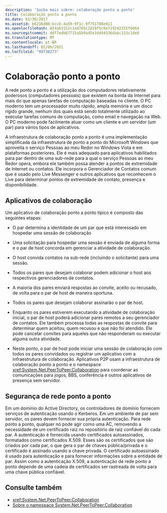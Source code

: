 ```yaml
---
description: 'Saiba mais sobre: colaboração ponto a ponto'
title: Colaboração ponto a ponto
ms.date: 03/30/2017
ms.assetid: b6216d88-bccb-4a59-9f1c-9f751708e811
ms.openlocfilehash: 824ab3152c1ad765c2d19f5c6e719242255f606d
ms.sourcegitcommit: ddf7edb67715a5b9a45e3dd44536dabc153c1de0
ms.translationtype: MT
ms.contentlocale: pt-BR
ms.lasthandoff: 02/06/2021
ms.locfileid: "99738273"
---
```

# <a name="peer-to-peer-collaboration"></a>Colaboração ponto a ponto

A rede ponto a ponto é a utilização dos computadores relativamente poderosos (computadores pessoais) que existem na borda da Internet para mais do que apenas tarefas de computação baseadas no cliente. O PC moderno tem um processador muito rápido, ampla memória e um disco rígido grande, nenhum dos quais está sendo totalmente utilizado ao executar tarefas comuns de computação, como email e navegação na Web. O PC moderno pode facilmente atuar como um cliente e um servidor (um par) para vários tipos de aplicativos.  
  
A infraestrutura de colaboração ponto a ponto é uma implementação simplificada da infraestrutura de ponto a ponto do Microsoft Windows que aproveita o serviço Pessoas ao meu Redor no Windows Vista e em plataformas posteriores. Ele é mais adequado para aplicativos habilitados para par dentro de uma sub-rede para a qual o serviço Pessoas ao meu Redor opera, embora ele também possa atender a pontos de extremidade de Internet ou contatos. Ele incorpora o Gerenciador de Contatos comum que é usado pelo Live Messenger e outros aplicativos que reconhecem o Live para determinar pontos de extremidade de contato, presença e disponibilidade.  
  
## <a name="collaboration-applications"></a>Aplicativos de colaboração

 Um aplicativo de colaboração ponto a ponto típico é composto das seguintes etapas:  
  
- O par determina a identidade de um par que está interessado em hospedar uma sessão de colaboração  
  
- Uma solicitação para hospedar uma sessão é enviada de alguma forma e o par de host concorda em gerenciar a atividade de colaboração.  
  
- O host convida contatos na sub-rede (incluindo o solicitante) para uma sessão.  
  
- Todos os pares que desejam colaborar podem adicionar o host aos respectivos gerenciadores de contatos.  
  
- A maioria dos pares enviará respostas ao convite, aceito ou recusado, de volta para o par de host de maneira oportuna.  
  
- Todos os pares que desejam colaborar assinarão o par de host.  
  
- Enquanto os pares estiverem executando a atividade de colaboração inicial, o par de host poderá adicionar pares remotos a seu gerenciador de contatos. Ele também processa todas as respostas de convite para determinar quem aceitou, quem recusou e que não foi atendido.  Ele pode cancelar convites para aqueles que não responderam ou executar alguma outra atividade.  
  
- Neste ponto, o par de host pode iniciar uma sessão de colaboração com todos os pares convidados ou registrar um aplicativo com a infraestrutura de colaboração.  Aplicativos P2P usam a infraestrutura de colaboração ponto a ponto e o namespace <xref:System.Net.PeerToPeer.Collaboration> para coordenar as comunicações para jogos, BBS, conferência e outros aplicativos de presença sem servidor.  
  
## <a name="peer-to-peer-networking-security"></a>Segurança de rede ponto a ponto  

 Em um domínio do Active Directory, os controladores de domínio fornecem serviços de autenticação usando o Kerberos. Em um ambiente de par sem servidor, os pares devem fornecer sua própria autenticação. Para rede ponto a ponto, qualquer nó pode agir como uma AC, removendo a necessidade de um certificado raiz no repositório de raiz confiável do cada par. A autenticação é fornecida usando certificados autoassinados, formatados como certificados X.509. Esses são os certificados que são criados por cada par, o que gera o par de chaves pública/privada e o certificado é assinado usando a chave privada. O certificado autoassinado é usado para autenticação e para fornecer informações sobre a entidade de par. Assim como a autenticação X.509, a autenticação de rede ponto a ponto depende de uma cadeia de certificados ser rastreada de volta para uma chave pública confiável.  
  
## <a name="see-also"></a>Consulte também

- <xref:System.Net.PeerToPeer.Collaboration>
- [Sobre o namespace System.Net.PeerToPeer.Collaboration](about-the-system-net-peertopeer-collaboration-namespace.md)
